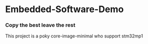 # Embedded-Software-Demo
### Copy the best leave the rest
This project is a poky core-image-minimal who support stm32mp1
